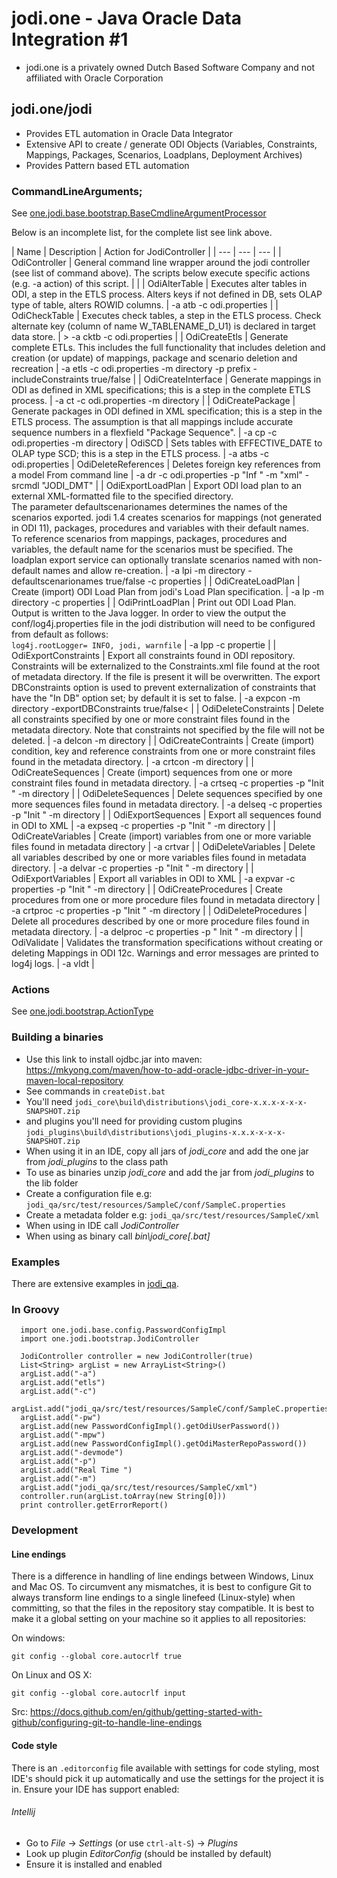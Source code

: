 # jodi.one - Java Oracle Data Integration #1

- jodi.one is a privately owned Dutch Based Software Company and not affiliated with Oracle Corporation

## jodi.one/jodi

* Provides ETL automation in Oracle Data Integrator
* Extensive API to create / generate ODI Objects (Variables, Constraints, Mappings, Packages, Scenarios, Loadplans,
  Deployment Archives)
* Provides Pattern based ETL automation

### CommandLineArguments;

See [one.jodi.base.bootstrap.BaseCmdlineArgumentProcessor](jodi_base/src/main/java/one/jodi/base/bootstrap/BaseCmdlineArgumentProcessor.java)

Below is an incomplete list, for the complete list see link above.

| Name | Description | Action for JodiController | 
                | --- | --- | --- |
| OdiController | General command line wrapper around the jodi controller (see list of command above). The scripts below execute specific actions (e.g. -a action) of this script. | | 
| OdiAlterTable | Executes alter tables in ODI, a step in the ETLS process. Alters keys if not defined in DB, sets OLAP type of table, alters ROWID columns. | -a atb -c odi.properties |
| OdiCheckTable | Executes check tables, a step in the ETLS process. Check alternate key (column of name W_TABLENAME_D_U1) is declared in target data store. | > -a cktb -c odi.properties |
| OdiCreateEtls | Generate complete ETLs. This includes the full functionality that includes deletion and creation (or update) of mappings, package and scenario deletion and recreation | -a etls -c odi.properties -m directory -p prefix -includeConstraints true/false |
| OdiCreateInterface | Generate mappings in ODI as defined in XML specifications; this is a step in the complete ETLS process. | -a ct -c odi.properties -m directory |
| OdiCreatePackage | Generate packages in ODI defined in XML specification; this is a step in the ETLS process. The assumption is that all mappings include accurate sequence numbers in a flexfield "Package Sequence". | -a cp -c odi.properties -m  directory
| OdiSCD | Sets tables with EFFECTIVE_DATE to OLAP type SCD; this is a step in the ETLS process. | -a atbs -c odi.properties
| OdiDeleteReferences | Deletes foreign key references from a model From command line | -a dr -c odi.properties -p "Inf " -m "xml" -srcmdl "JODI_DMT" |
| OdiExportLoadPlan | Export ODI load plan to an external XML-formatted file to the specified directory. <br> The parameter defaultscenarionames determines the names of the scenarios exported. jodi 1.4 creates scenarios for mappings (not generated in ODI 11), packages, procedures and variables with their default names. <br> To reference scenarios from mappings, packages, procedures and variables, the default name for the scenarios must be specified. The loadplan export service can optionally translate scenarios named with non-default names and allow re-creation. | -a lpi -m directory -defaultscenarionames true/false -c properties |
| OdiCreateLoadPlan | Create (import) ODI Load Plan from jodi's Load Plan specification. | -a lp -m directory -c properties |
| OdiPrintLoadPlan | Print out ODI Load Plan. <br> Output is written to the Java logger. In order to view the output the conf/log4j.properties file in the jodi distribution will need to be configured from default as follows: <br> `log4j.rootLogger= INFO, jodi, warnfile` | -a lpp -c propertie |
| OdiExportConstraints | Export all constraints found in ODI repository. Constraints will be externalized to the Constraints.xml file found at the root of metadata directory. If the file is present it will be overwritten. The export DBConstraints option is used to prevent externalization of constraints that have the "In DB" option set; by default it is set to false. | -a expcon -m directory -exportDBConstraints true/false< | 
| OdiDeleteConstraints | Delete all constraints specified by one or more constraint files found in the metadata directory. Note that constraints not specified by the file will not be deleted. | -a delcon -m directory | 
| OdiCreateContraints | Create (import) condition, key and reference constraints from one or more constraint files found in the metadata directory. | -a crtcon -m directory | 
| OdiCreateSequences | Create (import) sequences from one or more constraint files found in metadata directory. | -a crtseq -c properties -p "Init " -m directory |
| OdiDeleteSequences | Delete sequences specified by one more sequences files found in metadata directory. | -a delseq -c properties -p "Init " -m directory |
| OdiExportSequences | Export all sequences found in ODI to XML | -a expseq -c properties -p "Init " -m directory | 
| OdiCreateVariables | Create (import) variables from one or more variable files found in metadata directory | -a crtvar | 
| OdiDeleteVariables | Delete all variables described by one or more variables files found in metadata directory. | -a delvar -c properties -p "Init " -m directory | 
| OdiExportVariables | Export all variables in ODI to XML | -a expvar -c properties -p "Init " -m directory | 
| OdiCreateProcedures | Create procedures from one or more procedure files found in metadata directory | -a crtproc -c properties -p "Init " -m directory | 
| OdiDeleteProcedures | Delete all procedures described by one or more procedure files found in metadata directory. | -a delproc -c properties -p " Init " -m directory | 
| OdiValidate | Validates the transformation specifications without creating or deleting Mappings in ODI 12c. Warnings and error messages are printed to log4j logs. | -a vldt |

### Actions

See [one.jodi.bootstrap.ActionType](jodi_core/src/main/java/one/jodi/bootstrap/EtlRunConfig.java)

### Building a binaries

* Use this link to install ojdbc.jar into
  maven: https://mkyong.com/maven/how-to-add-oracle-jdbc-driver-in-your-maven-local-repository
* See commands in `createDist.bat`
* You'll need `jodi_core\build\distributions\jodi_core-x.x.x-x-x-x-SNAPSHOT.zip`
* and plugins you'll need for providing custom plugins
  `jodi_plugins\build\distributions\jodi_plugins-x.x.x-x-x-x-SNAPSHOT.zip`
* When using it in an IDE, copy all jars of _jodi_core_ and add the one jar from _jodi_plugins_ to the class path
* To use as binaries unzip _jodi_core_ and add the jar from _jodi_plugins_ to the lib folder
* Create a configuration file e.g: `jodi_qa/src/test/resources/SampleC/conf/SampleC.properties`
* Create a metadata folder e.g: `jodi_qa/src/test/resources/SampleC/xml`
* When using in IDE call _JodiController_
* When using as binary call _bin\jodi_core[.bat]_

### Examples

There are extensive examples in [jodi_qa](jodi_qa/src/test/resources).

### In Groovy

      import one.jodi.base.config.PasswordConfigImpl
      import one.jodi.bootstrap.JodiController
      
      JodiController controller = new JodiController(true)
      List<String> argList = new ArrayList<String>()
      argList.add("-a")
      argList.add("etls")
      argList.add("-c")
      argList.add("jodi_qa/src/test/resources/SampleC/conf/SampleC.properties")
      argList.add("-pw")
      argList.add(new PasswordConfigImpl().getOdiUserPassword())
      argList.add("-mpw")
      argList.add(new PasswordConfigImpl().getOdiMasterRepoPassword())
      argList.add("-devmode")
      argList.add("-p")
      argList.add("Real Time ")
      argList.add("-m")
      argList.add("jodi_qa/src/test/resources/SampleC/xml")
      controller.run(argList.toArray(new String[0]))
      print controller.getErrorReport()

### Development

#### Line endings

There is a difference in handling of line endings between Windows, Linux and Mac OS. To circumvent any mismatches, it is
best to configure Git to always transform line endings to a single linefeed (Linux-style) when committing, so that the
files in the repository stay compatible. It is best to make it a global setting on your machine so it applies to all
repositories:

On windows:

`git config --global core.autocrlf true`

On Linux and OS X:

`git config --global core.autocrlf input`

Src: https://docs.github.com/en/github/getting-started-with-github/configuring-git-to-handle-line-endings

#### Code style

There is an `.editorconfig` file available with settings for code styling, most IDE's should pick it up automatically
and use the settings for the project it is in. Ensure your IDE has support enabled:

###### Intellij

- Go to _File_ -> _Settings_ (or use `ctrl-alt-S`) -> _Plugins_
- Look up plugin _EditorConfig_ (should be installed by default)
- Ensure it is installed and enabled
